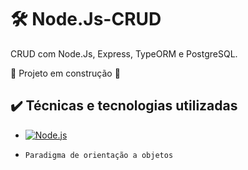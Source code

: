# 🛠️ Node.Js-CRUD
CRUD com Node.Js, Express, TypeORM e PostgreSQL.

 :construction: Projeto em construção :construction:

## ✔️ Técnicas e tecnologias utilizadas

- [![Node.js](https://img.shields.io/badge/Node.js-339933?style=for-the-badge&logo=node&logoColor=white)](https://github.com/laralindsay/)

- ``Paradigma de orientação a objetos``
